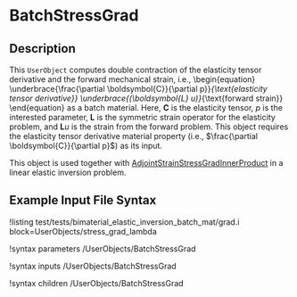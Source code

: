 # BatchStressGrad

## Description

This `UserObject` computes double contraction of the elasticity tensor derivative and the forward mechanical strain, i.e.,
\begin{equation}
\underbrace{\frac{\partial \boldsymbol{C}}{\partial p}}_{\text{elasticity tensor derivative}} \underbrace{(\boldsymbol{L} u)}_{\text{forward strain}}
\end{equation}
as a batch material.
Here, $\boldsymbol{C}$ is the elasticity tensor, $p$ is the interested parameter, $\boldsymbol{L}$ is the symmetric strain operator for the elasticity problem, and $\boldsymbol{L} u$ is the strain from the forward problem. This object requires the elasticity tensor derivative material property (i.e., $\frac{\partial \boldsymbol{C}}{\partial p}$) as its input.

This object is used together with [AdjointStrainStressGradInnerProduct](/AdjointStrainStressGradInnerProduct.md) in a linear elastic inversion problem.

## Example Input File Syntax

!listing test/tests/bimaterial_elastic_inversion_batch_mat/grad.i block=UserObjects/stress_grad_lambda

!syntax parameters /UserObjects/BatchStressGrad

!syntax inputs /UserObjects/BatchStressGrad

!syntax children /UserObjects/BatchStressGrad
